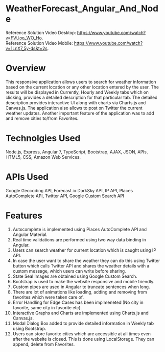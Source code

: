 # WeatherForecast_Angular_And_Node
Reference Solution Video Desktop: https://www.youtube.com/watch?v=FVUoo_WO_Ho. \
Reference Solution Video Mobile: https://www.youtube.com/watch?v=1LnX7_5y-ds&t=2s.

# Overview
This responsive application allows users to search for weather information based on the current location or any other location entered by the user. The results will be displayed in Currently, Hourly and Weekly tabs which on clicking, provides a detailed description for that particular tab. The detailed description provides interactive UI along with charts via Charts.js and Canvas.js. The application also allows to post on Twitter the current weather updates. Another important feature of the application was to add and remove cities to/from Favorites.

# Technolgies Used
Node.js, Express, Angular 7, TypeScript, Bootstrap, AJAX, JSON, APIs, HTML5, CSS, Amazon Web Services.

# APIs Used
Google Geocoding API, Forecast.io DarkSky API, IP API, Places AutoComplete API, Twitter API, Google Custom Search API

# Features
1. Autocomplete is implemented using Places AutoComplete API and Angular Material.
2. Real time validations are performed using two way data binding in Angular.
3. Users can search weather for current location which is caught using IP API.
4. In case the user want to share the weather they can do this using Twitter button which calls Twitter API and shares the weather details with a custom message, which users can write before sharing.
5. State Seal Images are obtained using Google Custom Search.
6. Bootstrap is used to make the website responsive and mobile friendly. 
7. Custom pipes are used in Angular to truncate sentences when long.
8. There are lot of animations like loading, adding and removing from favorites which were taken care of.
9. Error Handling for Edge Cases has been implmeneted (No city in favorite, same city in favorite etc).
10. Interactive Graphs and Charts are implemented using Charts.js and Canvas.js.
11. Modal Dialog Box added to provide detailed information in Weekly tab using Bootstrap.
12. Users can store favorite cities which are accessible at all times even after the website is closed. This is done using LocalStorage. They can append, delete from Favorites.
